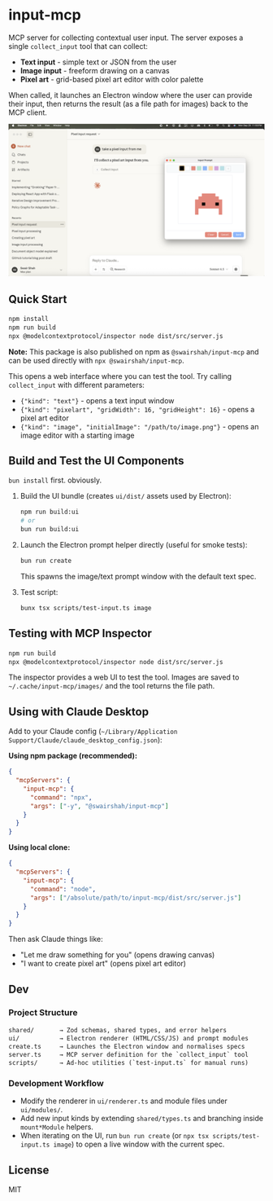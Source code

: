 # input-mcp

MCP server for collecting contextual user input. 
The server exposes a single `collect_input` tool that can collect:
- **Text input** - simple text or JSON from the user
- **Image input** - freeform drawing on a canvas
- **Pixel art** - grid-based pixel art editor with color palette

When called, it launches an Electron window where the user can provide their input, then returns the result (as a file path for images) back to the MCP client.

![Pixel Art Example](pixelart-example.png)

## Quick Start

```bash
npm install
npm run build
npx @modelcontextprotocol/inspector node dist/src/server.js
```

**Note:** This package is also published on npm as `@swairshah/input-mcp` and can be used directly with `npx @swairshah/input-mcp`.

This opens a web interface where you can test the tool. Try calling `collect_input` with different parameters:
- `{"kind": "text"}` - opens a text input window
- `{"kind": "pixelart", "gridWidth": 16, "gridHeight": 16}` - opens a pixel art editor
- `{"kind": "image", "initialImage": "/path/to/image.png"}` - opens an image editor with a starting image

## Build and Test the UI Components

`bun install` first. obviously. 

1. Build the UI bundle (creates `ui/dist/` assets used by Electron):
   ```sh
   npm run build:ui
   # or
   bun run build:ui
   ```
2. Launch the Electron prompt helper directly (useful for smoke tests):
   ```sh
   bun run create
   ```
   This spawns the image/text prompt window with the default text spec.

3. Test script:
   ```sh 
   bunx tsx scripts/test-input.ts image
   ```

## Testing with MCP Inspector

```bash
npm run build
npx @modelcontextprotocol/inspector node dist/src/server.js
```

The inspector provides a web UI to test the tool. Images are saved to `~/.cache/input-mcp/images/` and the tool returns the file path.

## Using with Claude Desktop

Add to your Claude config (`~/Library/Application Support/Claude/claude_desktop_config.json`):

**Using npm package (recommended):**
```json
{
  "mcpServers": {
    "input-mcp": {
      "command": "npx",
      "args": ["-y", "@swairshah/input-mcp"]
    }
  }
}
```

**Using local clone:**
```json
{
  "mcpServers": {
    "input-mcp": {
      "command": "node",
      "args": ["/absolute/path/to/input-mcp/dist/src/server.js"]
    }
  }
}
```

Then ask Claude things like:
- "Let me draw something for you" (opens drawing canvas)
- "I want to create pixel art" (opens pixel art editor)


## Dev

### Project Structure
```
shared/       → Zod schemas, shared types, and error helpers
ui/           → Electron renderer (HTML/CSS/JS) and prompt modules
create.ts     → Launches the Electron window and normalises specs
server.ts     → MCP server definition for the `collect_input` tool
scripts/      → Ad-hoc utilities (`test-input.ts` for manual runs)
```

### Development Workflow
- Modify the renderer in `ui/renderer.ts` and module files under `ui/modules/`.
- Add new input kinds by extending `shared/types.ts` and branching inside `mount*Module` helpers.
- When iterating on the UI, run `bun run create` (or `npx tsx scripts/test-input.ts image`) to open a live window with the current spec.

## License
MIT
